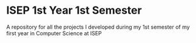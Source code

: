 # ISEP 1st Year 1st Semester

A repository for all the projects I developed during my 1st semester of my first year in Computer Science at ISEP
